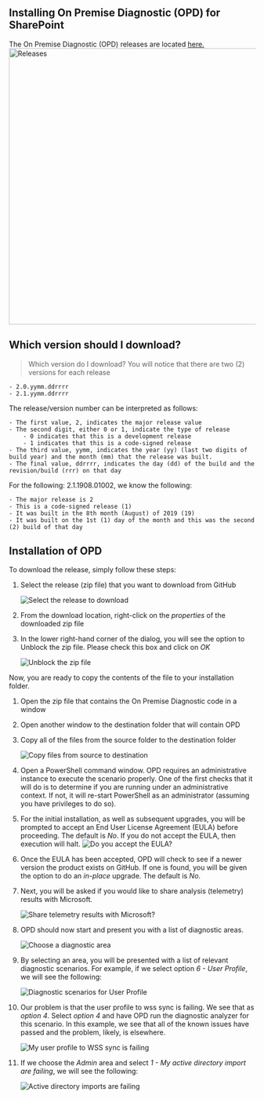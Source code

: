## Installing On Premise Diagnostic (OPD) for SharePoint

The On Premise Diagnostic (OPD) releases are located [here.](https://github.com/onpremdiag/SharePoint/releases)
<img src="./media/releaserepo.png" alt="Releases" height="563" width="585"/>

## Which version should I download?
> Which version do I download?
You will notice that there are two (2) versions for each release

	- 2.0.yymm.ddrrrr
	- 2.1.yymm.ddrrrr

The release/version number can be interpreted as follows:

	- The first value, 2, indicates the major release value
	- The second digit, either 0 or 1, indicate the type of release
		- 0 indicates that this is a development release
		- 1 indicates that this is a code-signed release
	- The third value, yymm, indicates the year (yy) (last two digits of build year) and the month (mm) that the release was built.
	- The final value, ddrrrr, indicates the day (dd) of the build and the revision/build (rrr) on that day

For the following: 2.1.1908.01002, we know the following:

	- The major release is 2
	- This is a code-signed release (1)
	- It was built in the 8th month (August) of 2019 (19)
	- It was built on the 1st (1) day of the month and this was the second (2) build of that day
 
## Installation of OPD
To download the release, simply follow these steps:

1. Select the release (zip file) that you want to download from GitHub

	<img src="./media/selectrelease.png" alt="Select the release to download" />

2. From the download location, right-click on the *properties* of the downloaded zip file
3. In the lower right-hand corner of the dialog, you will see the option to Unblock the zip file. Please check this box and click on *OK* 

	<img src="./media/unblockzip.png" alt="Unblock the zip file" />


Now, you are ready to copy the contents of the file to your installation folder.

1. Open the zip file that contains the On Premise Diagnostic code in a window
2. Open another window to the destination folder that will contain OPD
3. Copy all of the files from the source folder to the destination folder

	<img src="./media/copyfiles.png" alt="Copy files from source to destination" />

4. Open a PowerShell command window. OPD requires an administrative instance to execute the scenario properly. One of the first
checks that it will do is to determine if you are running under an administrative context. If not, it will re-start PowerShell
as an administrator (assuming you have privileges to do so).
5. For the initial installation, as well as subsequent upgrades, you will be prompted to accept an End User License Agreement (EULA)
before proceeding. The default is *No*. If you do not accept the EULA, then execution will halt.
	<img src="./media/eulaprompt.png" alt="Do you accept the EULA?"/>
6. Once the EULA has been accepted, OPD will check to see if a newer version the product exists on GitHub. If one is found,
you will be given the option to do an *in-place* upgrade. The default is *No*.
7.  Next, you will be asked if you would like to share analysis (telemetry) results with Microsoft. 
	
	<img src="./media/sharetelemetry.png" alt="Share telemetry results with Microsoft?" />

8. OPD should now start and present you with a list of diagnostic areas. 
   
	<img src="./media/areas.png" alt="Choose a diagnostic area" />

9. By selecting an area, you will be presented with a list of relevant diagnostic scenarios. For example,
if we select option *6 - User Profile*, we will see the following:
	
	<img src="./media/sduserprofile.png" alt="Diagnostic scenarios for User Profile" />

10. Our problem is that the user profile to wss sync is failing. We see that as *option 4*. Select *option 4*
and have OPD run the diagnostic analyzer for this scenario. In this example, we see that all of the known issues
have passed and the problem, likely, is elsewhere. 
	
	<img src="./media/profilesync.png" alt="My user profile to WSS sync is failing" />

11. If we choose the *Admin* area and select *1 - My active directory import are failing*, we will see the
following:
	
	<img src="./media/adimportfails.png" alt="Active directory imports are failing" />


